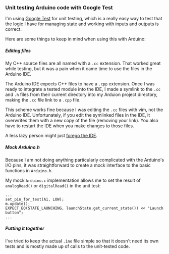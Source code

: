 ### Unit testing Arduino code with Google Test

I'm using [Google Test](https://code.google.com/p/googletest/) for unit testing, which is a really easy way to test that the logic I have for managing state and working with inputs and outputs is correct. 

Here are some things to keep in mind when using this with Arduino:

##### Editing files

My C++ source files are all named with a `.cc` extension. That worked great while testing, but it was a pain when it came time to use the files in the Arduino IDE. 

The Arduino IDE expects C++ files to have a `.cpp` extension. Once I was ready to integrate a tested module into the IDE, I made a symlink to the `.cc` and `.h` files from their current directory into my Arduion project directory, making the `.cc` file link to a `.cpp` file. 

This scheme works fine because I was editing the `.cc` files with vim, not the Arduino IDE. Unfortunately, if you edit the symlinked files in the IDE, it overwrites them with a new copy of the file (removing your link). You also have to restart the IDE when you make changes to those files. 

A less lazy person might just [forego the IDE](http://playground.arduino.cc/Learning/CommandLine). 

##### Mock Arduino.h

Because I am not doing anything particularly complicated with the Arduino's I/O pins, it was straightforward to create a mock interface to the basic functions in `Arduino.h`. 

My mock `Arduino.c` implementation allows me to set the result of `analogRead()` or `digitalRead()` in the unit test:

    ...
    set_pin_for_test(A1, LOW);
    m.update();
    EXPECT_EQ(STATE_LAUNCHING, launchState.get_current_state()) << "Launch button";
    ...

##### Putting it together

I've tried to keep the actual `.ino` file simple so that it doesn't need its own tests and is mostly made up of calls to the unit-tested code. 
